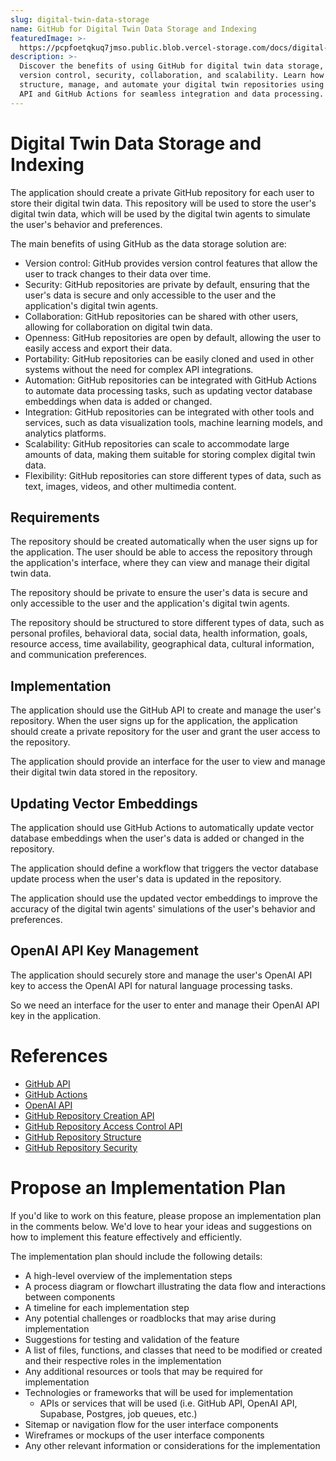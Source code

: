 ```yaml
---
slug: digital-twin-data-storage
name: GitHub for Digital Twin Data Storage and Indexing
featuredImage: >-
  https://pcpfoetqkuq7jmso.public.blob.vercel-storage.com/docs/digital-twin-safe/digital-twin-data-storage.jpg
description: >-
  Discover the benefits of using GitHub for digital twin data storage, including
  version control, security, collaboration, and scalability. Learn how to
  structure, manage, and automate your digital twin repositories using GitHub
  API and GitHub Actions for seamless integration and data processing.
---
```


# Digital Twin Data Storage and Indexing

The application should create a private GitHub repository for each user to store their digital twin data. This repository will be used to store the user's digital twin data, which will be used by the digital twin agents to simulate the user's behavior and preferences.

The main benefits of using GitHub as the data storage solution are:

- Version control: GitHub provides version control features that allow the user to track changes to their data over time.
- Security: GitHub repositories are private by default, ensuring that the user's data is secure and only accessible to the user and the application's digital twin agents.
- Collaboration: GitHub repositories can be shared with other users, allowing for collaboration on digital twin data.
- Openness: GitHub repositories are open by default, allowing the user to easily access and export their data.
- Portability: GitHub repositories can be easily cloned and used in other systems without the need for complex API integrations.
- Automation: GitHub repositories can be integrated with GitHub Actions to automate data processing tasks, such as updating vector database embeddings when data is added or changed.
- Integration: GitHub repositories can be integrated with other tools and services, such as data visualization tools, machine learning models, and analytics platforms.
- Scalability: GitHub repositories can scale to accommodate large amounts of data, making them suitable for storing complex digital twin data.
- Flexibility: GitHub repositories can store different types of data, such as text, images, videos, and other multimedia content.

## Requirements

The repository should be created automatically when the user signs up for the application.
The user should be able to access the repository through the application's interface,
where they can view and manage their digital twin data.

The repository should be private to ensure the user's data is secure and only accessible to the user and the application's digital twin agents.

The repository should be structured to store different types of data, such as personal profiles, behavioral data, social data, health information, goals, resource access, time availability, geographical data, cultural information, and communication preferences.

## Implementation

The application should use the GitHub API to create and manage the user's repository.
When the user signs up for the application, the application should create a private repository for the user and grant the user access to the repository.

The application should provide an interface for the user to view and manage their digital twin data stored in the repository.

## Updating Vector Embeddings

The application should use GitHub Actions to automatically update vector database embeddings when the user's data is added or changed in the repository.

The application should define a workflow that triggers the vector database update process when the user's data is updated in the repository.

The application should use the updated vector embeddings to improve the accuracy of the digital twin agents' simulations of the user's behavior and preferences.

## OpenAI API Key Management

The application should securely store and manage the user's OpenAI API key to access the OpenAI API for natural language processing tasks.

So we need an interface for the user to enter and manage their OpenAI API key in the application.

# References

- [GitHub API](https://docs.github.com/en/rest)
- [GitHub Actions](https://docs.github.com/en/actions)
- [OpenAI API](https://beta.openai.com/docs/)
- [GitHub Repository Creation API](https://docs.github.com/en/rest/reference/repos#create-a-repository-for-the-authenticated-user)
- [GitHub Repository Access Control API](https://docs.github.com/en/rest/reference/repos#add-a-repository-collaborator)
- [GitHub Repository Structure](https://docs.github.com/en/rest/reference/repos#create-a-file)
- [GitHub Repository Security](https://docs.github.com/en/rest/reference/repos#update-a-repository)

# Propose an Implementation Plan

If you'd like to work on this feature, please propose an implementation plan in the comments below. We'd love to hear your ideas and suggestions on how to implement this feature effectively and efficiently.

The implementation plan should include the following details:

- A high-level overview of the implementation steps
- A process diagram or flowchart illustrating the data flow and interactions between components
- A timeline for each implementation step
- Any potential challenges or roadblocks that may arise during implementation
- Suggestions for testing and validation of the feature
- A list of files, functions, and classes that need to be modified or created and their respective roles in the implementation
- Any additional resources or tools that may be required for implementation
- Technologies or frameworks that will be used for implementation
  - APIs or services that will be used (i.e. GitHub API, OpenAI API, Supabase, Postgres, job queues, etc.)
- Sitemap or navigation flow for the user interface components
- Wireframes or mockups of the user interface components
- Any other relevant information or considerations for the implementation
